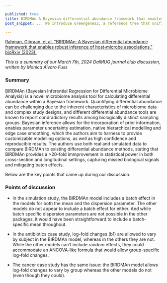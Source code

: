 ```yaml
---

published: true
title: BIRDMAn A Bayesian differential abundance framework that enables robust inference of host-microbe associations
post_snippet: ... We introduce Greengenes2, a reference tree that unified genomic and 16S rRNA databases in a consistent, integrated resource. ... data generated from the same samples agree in principal coordinates space, taxonomy and phenotype effect size ...

---
```


[Rahman, Gibraan, et al. "BIRDMAn: A Bayesian differential abundance framework that enables robust inference of host-microbe associations." bioRxiv (2023).](https://www.biorxiv.org/content/10.1101/2023.01.30.526328v1.article-info) 

_This is a summary of our March 7th, 2024 DalMUG journal club discussion, written by Monica Alvaro Fuss_

### Summary

BIRDMAn (Bayesian Inferential Regression for Differential Microbiome Analysis) is a novel microbiome analysis tool for calculating differential abundance within a Bayesian framework. Quantifying differential abundance can be challenging due to the inherent characteristics of microbiome data and complex study designs, and different differential abundance tools are known to report condradictory results among biologically distinct sampling groups. Bayesian inference allows for the incorporation of prior information, enables parameter uncertainty estimation, native hierarchical modelling and edge case smoothing, which the authors aim to harness to provide customizable modelling options, as well as high confidence and reproducible results. The authors use both real and simulated data to compare BIRDMAn to existing differential abundance methods, stating that BIRDMAn provides a >20-fold immprovement in statistical power in both cross-section and longitudinal settings, capturing missed biological signals and mitigating batch effects. 

Below are the key points that came up during our discussion.

### Points of discussion

- In the simulation study, the BIRDMAn model includes a batch effect in the models for both the mean and the dispersion parameter. The other models do not appear to include a batch effect for either. And while batch specific dispersion parameters are not possible in the other packages, it would have been straightforward to include a batch-specific mean throughout.

- In the antibiotics case study, log-fold changes (b1) are allowed to vary by subject in the BIRDMAn model, whereas in the others they are not. While the other models can’t include random effects, they could accommodate an ANCOVA-like formula that would allow group-specific log-fold changes.

- The cancer case study has the same issue: the BIRDMAn model allows log-fold changes to vary by group whereas the other models do not (even though they could).
